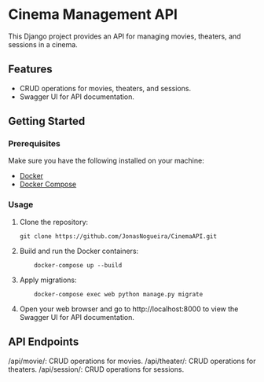 # Cinema Management API

This Django project provides an API for managing movies, theaters, and sessions in a cinema.

## Features

- CRUD operations for movies, theaters, and sessions.
- Swagger UI for API documentation.

## Getting Started

### Prerequisites

Make sure you have the following installed on your machine:

- [Docker](https://www.docker.com/get-started)
- [Docker Compose](https://docs.docker.com/compose/install/)

### Usage

1. Clone the repository:

   ```
   git clone https://github.com/JonasNogueira/CinemaAPI.git

2. Build and run the Docker containers:
    ``` 
        docker-compose up --build

3. Apply migrations:
    ```
        docker-compose exec web python manage.py migrate

4. Open your web browser and go to http://localhost:8000 to view the Swagger UI for API documentation.
   

## API Endpoints
   /api/movie/: CRUD operations for movies.
   /api/theater/: CRUD operations for theaters.
   /api/session/: CRUD operations for sessions.


